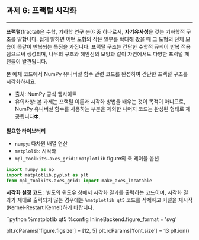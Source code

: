 ## <strong> 과제 6: 프랙털 시각화 </strong>
---
<strong>프랙털</strong>(fractal)은 수학, 기하학 연구 분야 중 하나로서, <strong>자기유사성</strong>을 갖는 기하학적 구조를 말합니다. 쉽게 말하면 어떤 도형의 작은 일부를 확대해 봤을 때 그 도형의 전체 모습이 똑같이 반복되는 특징을 가집니다. 프랙털 구조는 간단한 수학적 규칙이 반복 적용됨으로써 생성되며, 나무의 구조와 해안선의 모양과 같이 자연에서도 다양한 프랙털 패턴들이 발견됩니다.

본 예제 코드에서 NumPy 유니버설 함수 관련 코드를 완성하여  간단한 프랙털 구조를 시각화하세요.
+ 출처: NumPy 공식 웹사이트
+ 유의사항: 본 과제는 프랙털 이론과 시각화 방법을 배우는 것이 목적이 아니므로, NumPy 유니버설 함수를 사용하는 부분을 제외한 나머지 코드는 완성된 형태로 제공됩니다👽.  

<strong> 필요한 라이브러리 </strong>
+ ```numpy```: 다차원 배열 연산
+ ```matplolib```: 시각화
+ ```mpl_toolkits.axes_grid1```: ```matplotlib``` figure의 축 레이블 옵션

```python
import numpy as np  
import matplotlib.pyplot as plt  
from mpl_toolkits.axes_grid1 import make_axes_locatable
```

<strong> 시각화 설정 코드 </strong> : 별도의 윈도우 창에서 시각화 결과를 출력하는 코드이며, 시각화 결과가 제대로 출력되지 않는 경우에는 ```%matplotlib qt5``` 코드를 삭제하고 커널을 재시작(Kernel-Restart Kernel)하기 바랍니다.

``python
%matplotlib qt5
%config InlineBackend.figure_format = 'svg'

plt.rcParams['figure.figsize'] = [12, 5]
plt.rcParams['font.size'] = 13
plt.ion()
```
